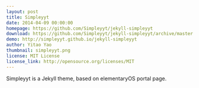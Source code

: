 ```yaml
---
layout: post
title: Simpleyyt
date: 2014-04-09 00:00:00
homepage: https://github.com/Simpleyyt/jekyll-simpleyyt
download: https://github.com/Simpleyyt/jekyll-simpleyyt/archive/master.zip
demo: http://simpleyyt.github.io/jekyll-simpleyyt
author: Yitao Yao
thumbnail: simpleyyt.png
license: MIT License
license_link: http://opensource.org/licenses/MIT
---
```


Simpleyyt is a Jekyll theme, based on elementaryOS portal page.
